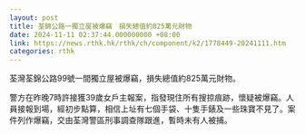 ```yaml
---
layout: post
title: 荃錦公路一獨立屋被爆竊　損失總值約825萬元財物
date: 2024-11-11 02:37:44.000000000 +08:00
link: https://news.rthk.hk/rthk/ch/component/k2/1778449-20241111.htm
categories: rthk
---
```


荃灣荃錦公路99號一間獨立屋被爆竊，損失總值約825萬元財物。

警方在昨晚7時許接獲39歲女戶主報案，指發現住所有搜掠痕跡，懷疑被爆竊。人員接報到場，經初步點算，相信上址有七個手袋、十隻手錶及一些珠寶不見了。案件列作爆竊，交由荃灣警區刑事調查隊跟進，暫時未有人被捕。
